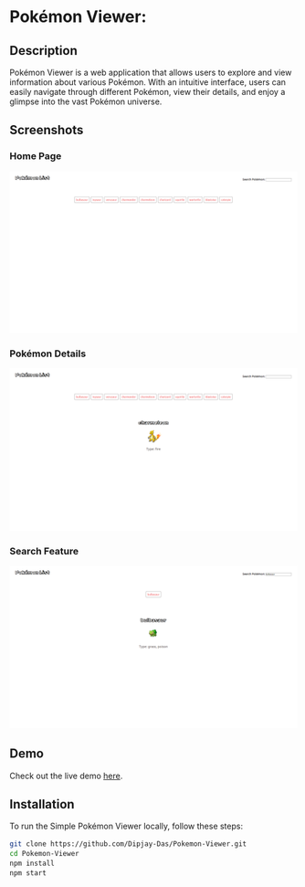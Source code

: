 # Pokémon Viewer:
## Description

Pokémon Viewer is a web application that allows users to explore and view information about various Pokémon. With an intuitive interface, users can easily navigate through different Pokémon, view their details, and enjoy a glimpse into the vast Pokémon universe.

## Screenshots

### Home Page
![Home Page](images/screenshot_home.png)

### Pokémon Details
![Pokémon Details](images/screenshot_details.png)

### Search Feature
![Search Feature](images/screenshot_search.png)

## Demo

Check out the live demo [here](https://dipjay-das.github.io/Pokemon-Viewer/).

## Installation

To run the Simple Pokémon Viewer locally, follow these steps:

```bash
git clone https://github.com/Dipjay-Das/Pokemon-Viewer.git
cd Pokemon-Viewer
npm install
npm start
